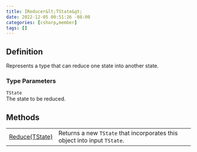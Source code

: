 ```yaml
---
title: IReducer&lt;TState&gt;
date: 2022-12-05 00:51:26 -08:00
categories: [csharp,member]
tags: []
---
```


## Definition

Represents a type that can reduce one state into another state.

### Type Parameters
`TState`<br />The state to be reduced.
## Methods
<table><tr><td><!--/posts/csharp.member.entitydb.abstractions.reducers.ireducer`1.reduce/--><a href='#'>Reduce(TState)</a></td><td>
Returns a new <code class='language-plaintext highlighter-rouge'>TState</code> that incorporates this object into input
<code class='language-plaintext highlighter-rouge'>TState</code>.
</td></tr></table>
